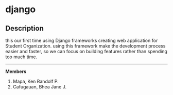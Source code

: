 # django

## Description

this our first time using Django frameworks creating web application for Student Organization.
using this framework make the  development process easier and faster, so we can focus on building features rather than spending too much time.
___
**Members**
1. Mapa, Ken Randolf P.
2. Cafugauan, Bhea Jane J.

